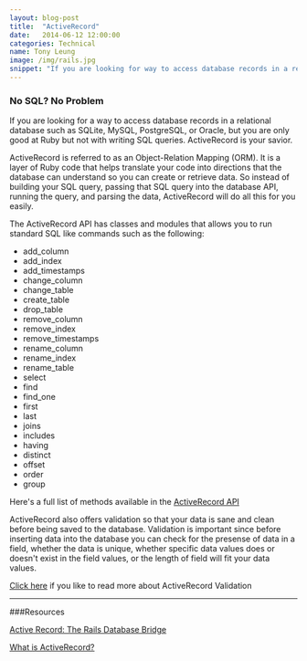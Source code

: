 ```yaml
---
layout: blog-post
title:  "ActiveRecord"
date:   2014-06-12 12:00:00
categories: Technical
name: Tony Leung
image: /img/rails.jpg 
snippet: "If you are looking for way to access database records in a relational database such as SQLite, MySQL, PostgreSQL, or Oracle, but you are only good at Ruby but not with writing SQL queries.   ActiveRecord is your savior."
---
```


### No SQL? No Problem

If you are looking for a way to access database records in a relational database such as SQLite, MySQL, PostgreSQL, or Oracle, but you are only good at Ruby but not with writing SQL queries.   ActiveRecord is your savior.

ActiveRecord is referred to as an Object-Relation Mapping (ORM).   It is a layer of Ruby code that helps translate your code into directions that the database can understand so you can create or retrieve data.   So instead of building your SQL query, passing that SQL query into the database API, running the query, and parsing the data, ActiveRecord will do all this for you easily. 

The ActiveRecord API has classes and modules that allows you to run standard SQL like commands such as the following:

* add_column
* add_index
* add_timestamps
* change_column
* change_table
* create_table
* drop_table
* remove_column
* remove_index
* remove_timestamps
* rename_column
* rename_index
* rename_table
* select
* find
* find_one
* first
* last
* joins
* includes
* having
* distinct
* offset
* order
* group

Here's a full list of methods available in the [ActiveRecord API](http://api.rubyonrails.org/classes/ActiveRecord.html)

ActiveRecord also offers validation so that your data is sane and clean before being saved to the database.  Validation is important since before inserting data into the database you can check for the presense of data in a field, whether the data is unique, whether specific data values does or doesn't exist in the field values, or the length of field will fit your data values.   

[Click here](http://edgeguides.rubyonrails.org/active_record_validations.html) if you like to read more about ActiveRecord Validation

* * *

###Resources

[Active Record: The Rails Database Bridge](http://code.tutsplus.com/tutorials/active-record-the-rails-database-bridge--net-30489)

[What is ActiveRecord?](http://ruby.about.com/od/rubyonrails/ss/What-Is-Activerecord.htm)
